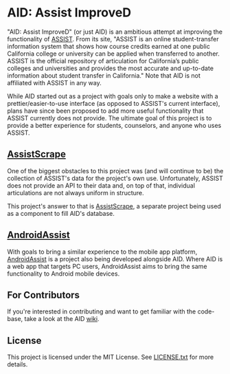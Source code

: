 AID: Assist ImproveD
=====================

"AID: Assist ImproveD" (or just AID) is an ambitious attempt at improving the functionality of [ASSIST](http://www.assist.org/). From its site, "ASSIST is an online student-transfer information system that shows how course credits earned at one public California college or university can be applied when transferred to another. ASSIST is the official repository of articulation for California’s public colleges and universities and provides the most accurate and up-to-date information about student transfer in California." Note that AID is not affiliated with ASSIST in any way.

While AID started out as a project with goals only to make a website with a prettier/easier-to-use interface (as opposed to ASSIST's current interface), plans have since been proposed to add more useful functionality that ASSIST currently does not provide. The ultimate goal of this project is to provide a better experience for students, counselors, and anyone who uses ASSIST.

## [AssistScrape](https://github.com/DevelopersGuild/Assistscrape)

One of the biggest obstacles to this project was (and will continue to be) the collection of ASSIST's data for the project's own use. Unfortunately, ASSIST does not provide an API to their data and, on top of that, individual articulations are not always uniform in structure.

This project's answer to that is [AssistScrape](https://github.com/DevelopersGuild/Assistscrape), a separate project being used as a component to fill AID's database.

## [AndroidAssist](https://github.com/DevelopersGuild/AndroidAssist)

With goals to bring a similar experience to the mobile app platform, [AndroidAssist](https://github.com/DevelopersGuild/AndroidAssist) is a project also being developed alongside AID. Where AID is a web app that targets PC users, AndroidAssist aims to bring the same functionality to Android mobile devices.

## For Contributors

If you're interested in contributing and want to get familiar with the code-base, take a look at the AID [wiki](https://github.com/DevelopersGuild/AID/wiki).

## License

This project is licensed under the MIT License. See [LICENSE.txt](./LICENSE.txt) for more details.
